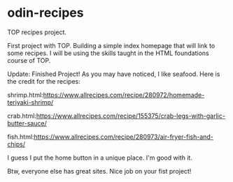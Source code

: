# odin-recipes
TOP recipes project. 

First project with TOP. Building a simple index homepage that will link to some recipes. I will be using the skills taught in the HTML foundations course of TOP.

Update: Finished Project! As you may have noticed, I like seafood. Here is the credit for the recipes:

shrimp.html:https://www.allrecipes.com/recipe/280972/homemade-teriyaki-shrimp/

crab.html:https://www.allrecipes.com/recipe/155375/crab-legs-with-garlic-butter-sauce/

fish.html:https://www.allrecipes.com/recipe/280973/air-fryer-fish-and-chips/

I guess I put the home button in a unique place. I'm good with it. 

Btw, everyone else has great sites. Nice job on your fist project!